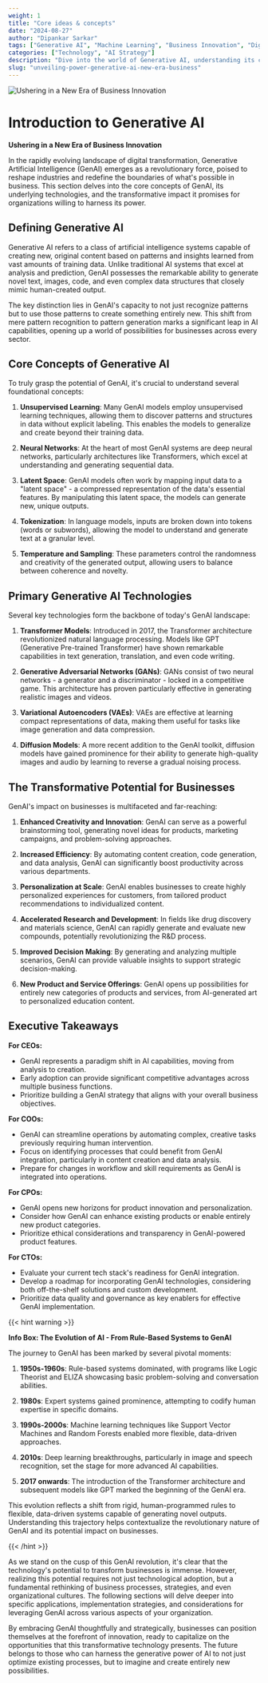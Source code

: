 ```yaml
---
weight: 1
title: "Core ideas & concepts"
date: "2024-08-27"
author: "Dipankar Sarkar"
tags: ["Generative AI", "Machine Learning", "Business Innovation", "Digital Transformation"]
categories: ["Technology", "AI Strategy"]
description: "Dive into the world of Generative AI, understanding its core concepts, technologies, and transformative potential for businesses across industries."
slug: "unveiling-power-generative-ai-new-era-business"
---
```


![Ushering in a New Era of Business Innovation](/1.png)

# Introduction to Generative AI
**Ushering in a New Era of Business Innovation**

In the rapidly evolving landscape of digital transformation, Generative Artificial Intelligence (GenAI) emerges as a revolutionary force, poised to reshape industries and redefine the boundaries of what's possible in business. This section delves into the core concepts of GenAI, its underlying technologies, and the transformative impact it promises for organizations willing to harness its power.

## Defining Generative AI

Generative AI refers to a class of artificial intelligence systems capable of creating new, original content based on patterns and insights learned from vast amounts of training data. Unlike traditional AI systems that excel at analysis and prediction, GenAI possesses the remarkable ability to generate novel text, images, code, and even complex data structures that closely mimic human-created output.

The key distinction lies in GenAI's capacity to not just recognize patterns but to use those patterns to create something entirely new. This shift from mere pattern recognition to pattern generation marks a significant leap in AI capabilities, opening up a world of possibilities for businesses across every sector.

## Core Concepts of Generative AI

To truly grasp the potential of GenAI, it's crucial to understand several foundational concepts:

1. **Unsupervised Learning**: Many GenAI models employ unsupervised learning techniques, allowing them to discover patterns and structures in data without explicit labeling. This enables the models to generalize and create beyond their training data.

2. **Neural Networks**: At the heart of most GenAI systems are deep neural networks, particularly architectures like Transformers, which excel at understanding and generating sequential data.

3. **Latent Space**: GenAI models often work by mapping input data to a "latent space" - a compressed representation of the data's essential features. By manipulating this latent space, the models can generate new, unique outputs.

4. **Tokenization**: In language models, inputs are broken down into tokens (words or subwords), allowing the model to understand and generate text at a granular level.

5. **Temperature and Sampling**: These parameters control the randomness and creativity of the generated output, allowing users to balance between coherence and novelty.

## Primary Generative AI Technologies

Several key technologies form the backbone of today's GenAI landscape:

1. **Transformer Models**: Introduced in 2017, the Transformer architecture revolutionized natural language processing. Models like GPT (Generative Pre-trained Transformer) have shown remarkable capabilities in text generation, translation, and even code writing.

2. **Generative Adversarial Networks (GANs)**: GANs consist of two neural networks - a generator and a discriminator - locked in a competitive game. This architecture has proven particularly effective in generating realistic images and videos.

3. **Variational Autoencoders (VAEs)**: VAEs are effective at learning compact representations of data, making them useful for tasks like image generation and data compression.

4. **Diffusion Models**: A more recent addition to the GenAI toolkit, diffusion models have gained prominence for their ability to generate high-quality images and audio by learning to reverse a gradual noising process.

## The Transformative Potential for Businesses

GenAI's impact on businesses is multifaceted and far-reaching:

1. **Enhanced Creativity and Innovation**: GenAI can serve as a powerful brainstorming tool, generating novel ideas for products, marketing campaigns, and problem-solving approaches.

2. **Increased Efficiency**: By automating content creation, code generation, and data analysis, GenAI can significantly boost productivity across various departments.

3. **Personalization at Scale**: GenAI enables businesses to create highly personalized experiences for customers, from tailored product recommendations to individualized content.

4. **Accelerated Research and Development**: In fields like drug discovery and materials science, GenAI can rapidly generate and evaluate new compounds, potentially revolutionizing the R&D process.

5. **Improved Decision Making**: By generating and analyzing multiple scenarios, GenAI can provide valuable insights to support strategic decision-making.

6. **New Product and Service Offerings**: GenAI opens up possibilities for entirely new categories of products and services, from AI-generated art to personalized education content.

## Executive Takeaways

**For CEOs:**
- GenAI represents a paradigm shift in AI capabilities, moving from analysis to creation.
- Early adoption can provide significant competitive advantages across multiple business functions.
- Prioritize building a GenAI strategy that aligns with your overall business objectives.

**For COOs:**
- GenAI can streamline operations by automating complex, creative tasks previously requiring human intervention.
- Focus on identifying processes that could benefit from GenAI integration, particularly in content creation and data analysis.
- Prepare for changes in workflow and skill requirements as GenAI is integrated into operations.

**For CPOs:**
- GenAI opens new horizons for product innovation and personalization.
- Consider how GenAI can enhance existing products or enable entirely new product categories.
- Prioritize ethical considerations and transparency in GenAI-powered product features.

**For CTOs:**
- Evaluate your current tech stack's readiness for GenAI integration.
- Develop a roadmap for incorporating GenAI technologies, considering both off-the-shelf solutions and custom development.
- Prioritize data quality and governance as key enablers for effective GenAI implementation.

{{< hint warning >}}

**Info Box: The Evolution of AI - From Rule-Based Systems to GenAI**

The journey to GenAI has been marked by several pivotal moments:

1. **1950s-1960s**: Rule-based systems dominated, with programs like Logic Theorist and ELIZA showcasing basic problem-solving and conversation abilities.

2. **1980s**: Expert systems gained prominence, attempting to codify human expertise in specific domains.

3. **1990s-2000s**: Machine learning techniques like Support Vector Machines and Random Forests enabled more flexible, data-driven approaches.

4. **2010s**: Deep learning breakthroughs, particularly in image and speech recognition, set the stage for more advanced AI capabilities.

5. **2017 onwards**: The introduction of the Transformer architecture and subsequent models like GPT marked the beginning of the GenAI era.

This evolution reflects a shift from rigid, human-programmed rules to flexible, data-driven systems capable of generating novel outputs. Understanding this trajectory helps contextualize the revolutionary nature of GenAI and its potential impact on businesses.

{{< /hint >}}

As we stand on the cusp of this GenAI revolution, it's clear that the technology's potential to transform businesses is immense. However, realizing this potential requires not just technological adoption, but a fundamental rethinking of business processes, strategies, and even organizational cultures. The following sections will delve deeper into specific applications, implementation strategies, and considerations for leveraging GenAI across various aspects of your organization.

By embracing GenAI thoughtfully and strategically, businesses can position themselves at the forefront of innovation, ready to capitalize on the opportunities that this transformative technology presents. The future belongs to those who can harness the generative power of AI to not just optimize existing processes, but to imagine and create entirely new possibilities.